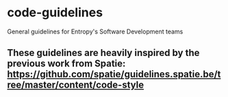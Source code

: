 # code-guidelines
General guidelines for Entropy's Software Development teams

## These guidelines are heavily inspired by the previous work from Spatie: https://github.com/spatie/guidelines.spatie.be/tree/master/content/code-style
